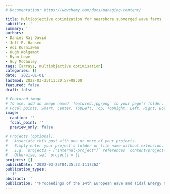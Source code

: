 ```yaml
---
# Documentation: https://wowchemy.com/docs/managing-content/

title: Multiobjective optimization for nearshore submerged wave farms
subtitle: ''
summary: ''
authors:
- Daniel Raj David
- Jeff E. Hansen
- Adi Kurniawan
- Hugh Wolgamot
- Ryan Lowe
- Guy McCauley
tags: [arrays, multiobjective optimisation]
categories: []
date: '2021-01-01'
lastmod: 2022-03-25T11:20:57+08:00
featured: false
draft: false

# Featured image
# To use, add an image named `featured.jpg/png` to your page's folder.
# Focal points: Smart, Center, TopLeft, Top, TopRight, Left, Right, BottomLeft, Bottom, BottomRight.
image:
  caption: ''
  focal_point: ''
  preview_only: false

# Projects (optional).
#   Associate this post with one or more of your projects.
#   Simply enter your project's folder or file name without extension.
#   E.g. `projects = ["internal-project"]` references `content/project/deep-learning/index.md`.
#   Otherwise, set `projects = []`.
projects: []
publishDate: '2022-03-25T04:35:23.111736Z'
publication_types:
- '1'
abstract: ''
publication: '*Proceedings of the 14th European Wave and Tidal Energy Conference*'
---
```

